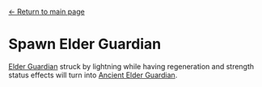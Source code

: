 [← Return to main page](../)
# Spawn Elder Guardian

[Elder Guardian](https://minecraft.fandom.com/zh/wiki/深海守衛) struck by lightning while having regeneration and strength status effects will turn into [Ancient Elder Guardian](https://minecraft.fandom.com/zh/wiki/遠古深海守衛).
